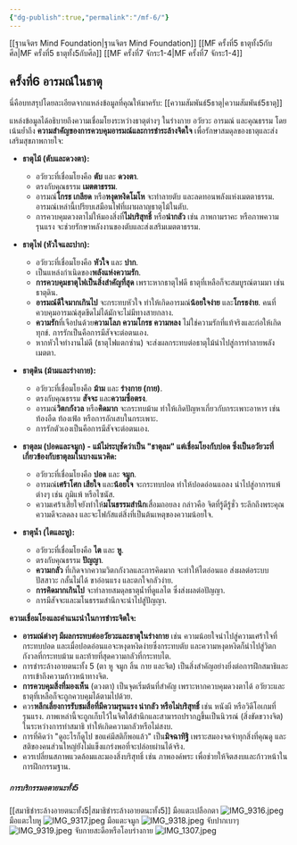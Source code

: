 ```yaml
---
{"dg-publish":true,"permalink":"/mf-6/"}
---
```


[[ฐานจิตร Mind Foundation\|ฐานจิตร Mind Foundation]]
[[MF ครั้งที่5 ธาตุทั้ง5กับศีล\|MF ครั้งที่5 ธาตุทั้ง5กับศีล]]
[[MF ครั้งที่7 จักระ1-4\|MF ครั้งที่7 จักระ1-4]] 
## ครั้งที่6 อารมณ์ในธาตุ

นี่คือบทสรุปโดยละเอียดจากแหล่งข้อมูลที่คุณให้มาครับ:
[[ความสัมพันธ์5ธาตุ\|ความสัมพันธ์5ธาตุ]] 

แหล่งข้อมูลได้อธิบายถึงความเชื่อมโยงระหว่างธาตุต่างๆ ในร่างกาย อวัยวะ อารมณ์ และคุณธรรม โดยเน้นย้ำถึง **ความสำคัญของการควบคุมอารมณ์และการชำระล้างจิตใจ** เพื่อรักษาสมดุลของธาตุและส่งเสริมสุขภาพกายใจ:

- **ธาตุไม้ (ตับและดวงตา):**
    
    - อวัยวะที่เชื่อมโยงคือ **ตับ** และ **ดวงตา**.
    - ตรงกับคุณธรรม **เมตตาธรรม**.
    - อารมณ์**โกรธ เกลียด** หรือ**หงุดหงิดโมโห** จะทำลายตับ และลดทอนพลังแห่งเมตตาธรรม. อารมณ์เหล่านี้เปรียบเสมือนไฟที่เผาผลาญธาตุไม้ในตับ.
    - การควบคุมดวงตาไม่ให้มองสิ่งที่**ไม่บริสุทธิ์** หรือ**น่ากลัว** เช่น ภาพกามราคะ หรือภาพความรุนแรง จะช่วยรักษาพลังงานของตับและส่งเสริมเมตตาธรรม.
- **ธาตุไฟ (หัวใจและปาก):**
    
    - อวัยวะที่เชื่อมโยงคือ **หัวใจ** และ **ปาก**.
    - เป็นแหล่งกำเนิดของ**พลังแห่งความรัก**.
    - **การควบคุมธาตุไฟเป็นสิ่งสำคัญที่สุด** เพราะหากธาตุไฟดี ธาตุที่เหลือก็จะสมบูรณ์ตามมา เช่น ธาตุดิน.
    - **อารมณ์ดีใจมากเกินไป** จะกระทบหัวใจ ทำให้เกิดอารมณ์**น้อยใจง่าย** และ**โกรธง่าย**. คนที่ควบคุมอารมณ์สุดขีดไม่ได้มักจะไม่มีทางสายกลาง.
    - **ความรัก**ที่เจือปนด้วย**ความโลภ ความโกรธ ความหลง** ไม่ใช่ความรักที่แท้จริงและก่อให้เกิดทุกข์. การรักเป็นคือการมีสัจจะต่อตนเอง.
    - หากหัวใจทำงานไม่ดี (ธาตุไฟแตกซ่าน) จะส่งผลกระทบต่อธาตุไม้นำไปสู่การทำลายพลังเมตตา.
- **ธาตุดิน (ม้ามและร่างกาย):**
    
    - อวัยวะที่เชื่อมโยงคือ **ม้าม** และ **ร่างกาย (กาย)**.
    - ตรงกับคุณธรรม **สัจจะ** และ**ความซื่อตรง**.
    - อารมณ์**วิตกกังวล** หรือ**คิดมาก** จะกระทบม้าม ทำให้เกิดปัญหาเกี่ยวกับกระเพาะอาหาร เช่น ท้องอืด ท้องเฟ้อ หรือการอักเสบในกระเพาะ.
    - การรักตัวเองเป็นคือการมีสัจจะต่อตนเอง.
- **ธาตุลม (ปอดและจมูก) - แม้ไม่ระบุชัดว่าเป็น "ธาตุลม" แต่เชื่อมโยงกับปอด ซึ่งเป็นอวัยวะที่เกี่ยวข้องกับธาตุลมในบางแนวคิด:**
    
    - อวัยวะที่เชื่อมโยงคือ **ปอด** และ **จมูก**.
    - อารมณ์**เศร้าโศก เสียใจ** และ**น้อยใจ** จะกระทบปอด ทำให้ปอดอ่อนแอลง นำไปสู่อาการแพ้ต่างๆ เช่น ภูมิแพ้ หรือไซนัส.
    - ความเศร้าเสียใจยังทำให้**มโนธรรมสำนึก**เสื่อมถอยลง กล่าวคือ จิตที่รู้ดีรู้ชั่ว ระลึกถึงพระคุณความดีจะลดลง และจะโฟกัสแต่สิ่งที่เป็นต้นเหตุของความน้อยใจ.
- **ธาตุน้ำ (ไตและหู):**
    
    - อวัยวะที่เชื่อมโยงคือ **ไต** และ **หู**.
    - ตรงกับคุณธรรม **ปัญญา**.
    - **ความกลัว** ที่เกิดจากความวิตกกังวลและการคิดมาก จะทำให้ไตอ่อนแอ ส่งผลต่อระบบปัสสาวะ กลั้นไม่ได้ ขาอ่อนแรง และตกใจกลัวง่าย.
    - **การคิดมากเกินไป** จะทำลายสมดุลธาตุน้ำที่ดูแลไต ซึ่งส่งผลต่อปัญญา.
    - การมีสัจจะและมโนธรรมสำนึกจะนำไปสู่ปัญญา.

**ความเชื่อมโยงและคำแนะนำในการชำระจิตใจ:**

- **อารมณ์ต่างๆ มีผลกระทบต่ออวัยวะและธาตุในร่างกาย** เช่น ความน้อยใจนำไปสู่ความเศร้าใจที่กระทบปอด และเมื่อปอดอ่อนแอจะหงุดหงิดง่ายซึ่งกระทบตับ และความหงุดหงิดก็นำไปสู่วิตกกังวลที่กระทบม้าม และท้ายที่สุดความกลัวที่กระทบไต.
- การชำระล้างอายตนะทั้ง 5 (ตา หู จมูก ลิ้น กาย และจิต) เป็นสิ่งสำคัญอย่างยิ่งต่อการฝึกสมาธิและการเข้าถึงความก้าวหน้าทางจิต.
- **การควบคุมสิ่งที่มองเห็น** (ดวงตา) เป็นจุดเริ่มต้นที่สำคัญ เพราะหากควบคุมดวงตาได้ อวัยวะและธาตุที่เหลือก็จะถูกควบคุมได้ตามไปด้วย.
- ควร**หลีกเลี่ยงการรับชมสื่อที่มีความรุนแรง น่ากลัว หรือไม่บริสุทธิ์** เช่น หนังผี หรือวิดีโอเกมที่รุนแรง. ภาพเหล่านี้จะถูกเก็บไว้ในจิตใต้สำนึกและสามารถปรากฏขึ้นเป็นนิวรณ์ (สิ่งขัดขวางจิต) ในระหว่างการทำสมาธิ ทำให้เกิดความกลัวหรือไม่สงบ.
- การที่คิดว่า "ดูอะไรก็ดูไป ขอแค่มีสติก็พอแล้ว" เป็น**มิจฉาทิฐิ** เพราะสมองจดจำทุกสิ่งที่คุณดู และสติของคนส่วนใหญ่ยังไม่แข็งแกร่งพอที่จะปล่อยผ่านได้จริง.
- ควรเปลี่ยนสภาพแวดล้อมและมองสิ่งบริสุทธิ์ เช่น ภาพองค์พระ เพื่อช่วยให้จิตสงบและก้าวหน้าในการฝึกกรรมฐาน.

##### การบริกรรมอตายนะทั้ง5
[[สมาธิชำระล้างอายตนะทั้ง5\|สมาธิชำระล้างอายตนะทั้ง5]]
มือแตะเปลือกตา
![IMG_9316.jpeg](/img/user/IMG_9316.jpeg)
มือแตะใบหู
![IMG_9317.jpeg](/img/user/IMG_9317.jpeg)
มือแตะจมูก
![IMG_9318.jpeg](/img/user/IMG_9318.jpeg)
จับปากเบาๆ
![IMG_9319.jpeg](/img/user/IMG_9319.jpeg)
จับกายสะดือหรือโอบร่างกาย
![IMG_1307.jpeg](/img/user/IMG_1307.jpeg)

